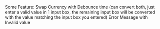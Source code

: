 Some Feature:
    Swap Currency with Debounce time (can convert both, just enter a valid value in 1 input box, the remaining input box will be converted with the value matching the input box you entered)
    Error Message with Invalid value